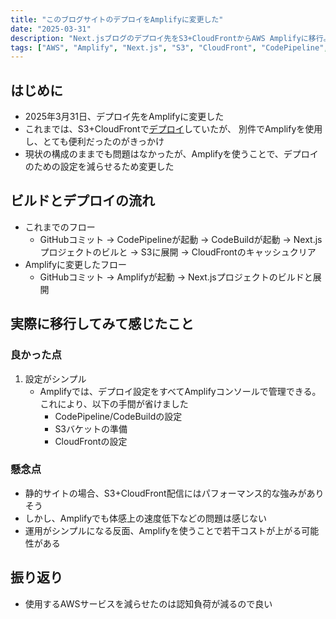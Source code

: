 ```yaml
---
title: "このブログサイトのデプロイをAmplifyに変更した"
date: "2025-03-31"
description: "Next.jsブログのデプロイ先をS3+CloudFrontからAWS Amplifyに移行。設定のシンプル化とCI/CDパイプラインの簡略化で運用負荷を大幅に減らせた移行体験を報告"
tags: ["AWS", "Amplify", "Next.js", "S3", "CloudFront", "CodePipeline", "CodeBuild", "デプロイ", "CI/CD"]
---
```


## はじめに

- 2025年3月31日、デプロイ先をAmplifyに変更した
- これまでは、S3+CloudFrontで[デプロイ](../2023-03-12-auto-deploy/)していたが、 別件でAmplifyを使用し、とても便利だったのがきっかけ
- 現状の構成のままでも問題はなかったが、Amplifyを使うことで、デプロイのための設定を減らせるため変更した

## ビルドとデプロイの流れ
- これまでのフロー
    - GitHubコミット → CodePipelineが起動 → CodeBuildが起動 → Next.jsプロジェクトのビルと → S3に展開 → CloudFrontのキャッシュクリア
- Amplifyに変更したフロー
    - GitHubコミット → Amplifyが起動 → Next.jsプロジェクトのビルドと展開

## 実際に移行してみて感じたこと
### 良かった点
1. 設定がシンプル 
   - Amplifyでは、デプロイ設定をすべてAmplifyコンソールで管理できる。これにより、以下の手間が省けました 
     - CodePipeline/CodeBuildの設定 
     - S3バケットの準備
     - CloudFrontの設定

### 懸念点

- 静的サイトの場合、S3+CloudFront配信にはパフォーマンス的な強みがありそう
- しかし、Amplifyでも体感上の速度低下などの問題は感じない
- 運用がシンプルになる反面、Amplifyを使うことで若干コストが上がる可能性がある

## 振り返り

- 使用するAWSサービスを減らせたのは認知負荷が減るので良い